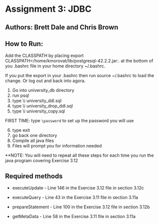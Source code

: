 # Assignment 3: JDBC
## Authors: Brett Dale and Chris Brown


## How to Run:

Add the CLASSPATH by placing export CLASSPATH=/home/kmorovat/lib/postgresql-42.2.2.jar:. 
at the bottom of you .bashrc file in your home directory ~/.bashrc.

If you put the export in your .bashrc then run source ~/.bashrc to load the change. 
Or log out and back into agora.

1. Go into university_db directory
2. run psql
3. type \i university_ddl.sql
4. type \i university_drop_ddl.sql
5. type \i university_copy.sql
   
FIRST TIME: type `\password` to set up the password you will use

6. type exit
7. go back one directory
8. Compile all java files
9. Files will prompt you for information needed

**NOTE: You will need to repeat all these steps for each time you run the 
java program covering Exercise 3.12


## Required methods

- executeUpdate - Line 146 in the Exercise 3.12 file in section 3.12c

- executeQuery - Line 43 in the Exercise 3.11 file in section 3.11a

- prepareStatement - Line 100 in the Exercise 3.12 file in section 3.12b

- getMetaData - Line 58 in the Exercise 3.11 file in section 3.11a